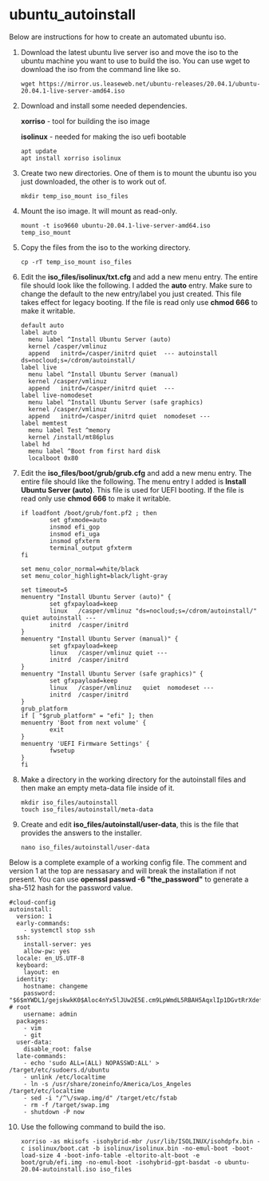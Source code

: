 # ubuntu_autoinstall
Below are instructions for how to create an automated ubuntu iso.

1. Download the latest ubuntu live server iso and move the iso to the ubuntu machine you want to use to build the iso. You can use wget to download the iso from the command line like so.

     `wget https://mirror.us.leaseweb.net/ubuntu-releases/20.04.1/ubuntu-20.04.1-live-server-amd64.iso`

2. Download and install some needed dependencies.

     **xorriso** - tool for building the iso image
     
     **isolinux** - needed for making the iso uefi bootable

     ```
     apt update
     apt install xorriso isolinux
     ```
   
3. Create two new directories. One of them is to mount the ubuntu iso you just downloaded, the other is to work out of.

     `mkdir temp_iso_mount iso_files`
     
4. Mount the iso image. It will mount as read-only.

     `mount -t iso9660 ubuntu-20.04.1-live-server-amd64.iso temp_iso_mount`
     
5. Copy the files from the iso to the working directory.

     `cp -rT temp_iso_mount iso_files`
    
6. Edit the **iso_files/isolinux/txt.cfg** and add a new menu entry. The entire file should look like the following. I added the **auto** entry. Make sure to change the default to the new entry/label you just created. This file takes effect for legacy booting. If the file is read only use **chmod 666** to make it writable.

     ```
     default auto
     label auto
       menu label ^Install Ubuntu Server (auto)
       kernel /casper/vmlinuz
       append   initrd=/casper/initrd quiet  --- autoinstall ds=nocloud;s=/cdrom/autoinstall/
     label live
       menu label ^Install Ubuntu Server (manual)
       kernel /casper/vmlinuz
       append   initrd=/casper/initrd quiet  ---
     label live-nomodeset
       menu label ^Install Ubuntu Server (safe graphics)
       kernel /casper/vmlinuz
       append   initrd=/casper/initrd quiet  nomodeset ---
     label memtest
       menu label Test ^memory
       kernel /install/mt86plus
     label hd
       menu label ^Boot from first hard disk
       localboot 0x80
     ```
     
7. Edit the **iso_files/boot/grub/grub.cfg** and add a new menu entry. The entire file should like the following. The menu entry I added is **Install Ubuntu Server (auto)**. This file is used for UEFI booting. If the file is read only use **chmod 666** to make it writable.

     ```
     if loadfont /boot/grub/font.pf2 ; then
             set gfxmode=auto
             insmod efi_gop
             insmod efi_uga
             insmod gfxterm
             terminal_output gfxterm
     fi

     set menu_color_normal=white/black
     set menu_color_highlight=black/light-gray

     set timeout=5
     menuentry "Install Ubuntu Server (auto)" {
             set gfxpayload=keep
             linux   /casper/vmlinuz "ds=nocloud;s=/cdrom/autoinstall/"  quiet autoinstall ---
             initrd  /casper/initrd
     }
     menuentry "Install Ubuntu Server (manual)" {
             set gfxpayload=keep
             linux   /casper/vmlinuz quiet ---
             initrd  /casper/initrd
     }
     menuentry "Install Ubuntu Server (safe graphics)" {
             set gfxpayload=keep
             linux   /casper/vmlinuz   quiet  nomodeset ---
             initrd  /casper/initrd
     }
     grub_platform
     if [ "$grub_platform" = "efi" ]; then
     menuentry 'Boot from next volume' {
             exit
     }
     menuentry 'UEFI Firmware Settings' {
             fwsetup
     }
     fi
     ```
     
8. Make a directory in the working directory for the autoinstall files and then make an empty meta-data file inside of it.

     ```
     mkdir iso_files/autoinstall
     touch iso_files/autoinstall/meta-data
     ```
     
9. Create and edit **iso_files/autoinstall/user-data**, this is the file that provides the answers to the installer.

     `nano iso_files/autoinstall/user-data`
     
Below is a complete example of a working config file. The comment and version 1 at the top are nessasary and will break the installation if not present. You can use **openssl passwd -6 "the_password"** to generate a sha-512 hash for the password value.

```
#cloud-config
autoinstall:
  version: 1
  early-commands:
    - systemctl stop ssh
  ssh:
    install-server: yes
    allow-pw: yes
  locale: en_US.UTF-8
  keyboard:
    layout: en
  identity:
    hostname: changeme
    password: "$6$mYWDL1/gejskwkK0$Aloc4nYx5lJUw2E5E.cm9LpWmdL5RBAH5AqxlIp1DGvtRrXdefsIUvC3psWSryI8x9Ez/NMC.ej.Oh9Rk.3NU0" # root
    username: admin
  packages:
    - vim
    - git
  user-data:
    disable_root: false
  late-commands:
    - echo 'sudo ALL=(ALL) NOPASSWD:ALL' > /target/etc/sudoers.d/ubuntu
    - unlink /etc/localtime
    - ln -s /usr/share/zoneinfo/America/Los_Angeles /target/etc/localtime
    - sed -i "/^\/swap.img/d" /target/etc/fstab
    - rm -f /target/swap.img
    - shutdown -P now 
```
      
10. Use the following command to build the iso.

     ```
     xorriso -as mkisofs -isohybrid-mbr /usr/lib/ISOLINUX/isohdpfx.bin -c isolinux/boot.cat -b isolinux/isolinux.bin -no-emul-boot -boot-load-size 4 -boot-info-table -eltorito-alt-boot -e boot/grub/efi.img -no-emul-boot -isohybrid-gpt-basdat -o ubuntu-20.04-autoinstall.iso iso_files
     ```
     
